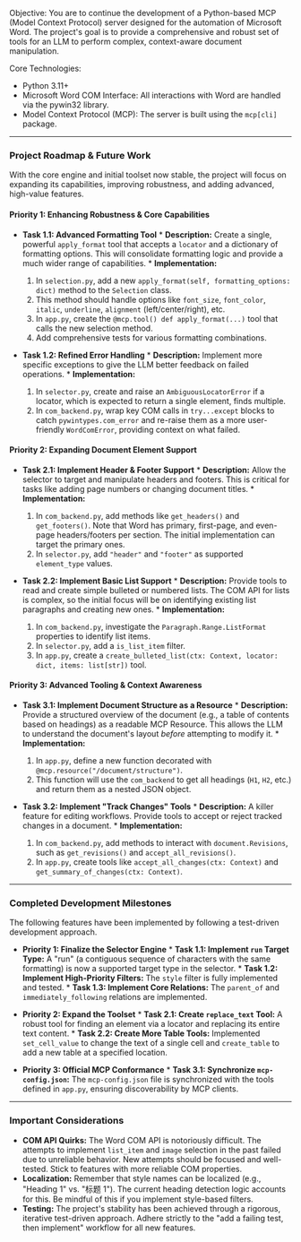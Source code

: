 Objective: You are to continue the development of a Python-based MCP (Model Context Protocol) server
  designed for the automation of Microsoft Word. The project's goal is to provide a comprehensive and robust
   set of tools for an LLM to perform complex, context-aware document manipulation.

  Core Technologies:
   * Python 3.11+
   * Microsoft Word COM Interface: All interactions with Word are handled via the pywin32 library.
   * Model Context Protocol (MCP): The server is built using the `mcp[cli]` package.

  ---

  ### **Project Roadmap & Future Work**

  With the core engine and initial toolset now stable, the project will focus on expanding its capabilities, improving robustness, and adding advanced, high-value features.

  #### **Priority 1: Enhancing Robustness & Core Capabilities**

  *   **Task 1.1: Advanced Formatting Tool**
    *   **Description:** Create a single, powerful `apply_format` tool that accepts a `locator` and a dictionary of formatting options. This will consolidate formatting logic and provide a much wider range of capabilities.
    *   **Implementation:**
        1.  In `selection.py`, add a new `apply_format(self, formatting_options: dict)` method to the `Selection` class.
        2.  This method should handle options like `font_size`, `font_color`, `italic`, `underline`, `alignment` (left/center/right), etc.
        3.  In `app.py`, create the `@mcp.tool() def apply_format(...)` tool that calls the new selection method.
        4.  Add comprehensive tests for various formatting combinations.

  *   **Task 1.2: Refined Error Handling**
    *   **Description:** Implement more specific exceptions to give the LLM better feedback on failed operations.
    *   **Implementation:**
        1.  In `selector.py`, create and raise an `AmbiguousLocatorError` if a locator, which is expected to return a single element, finds multiple.
        2.  In `com_backend.py`, wrap key COM calls in `try...except` blocks to catch `pywintypes.com_error` and re-raise them as a more user-friendly `WordComError`, providing context on what failed.

  #### **Priority 2: Expanding Document Element Support**

  *   **Task 2.1: Implement Header & Footer Support**
    *   **Description:** Allow the selector to target and manipulate headers and footers. This is critical for tasks like adding page numbers or changing document titles.
    *   **Implementation:**
        1.  In `com_backend.py`, add methods like `get_headers()` and `get_footers()`. Note that Word has primary, first-page, and even-page headers/footers per section. The initial implementation can target the primary ones.
        2.  In `selector.py`, add `"header"` and `"footer"` as supported `element_type` values.

  *   **Task 2.2: Implement Basic List Support**
    *   **Description:** Provide tools to read and create simple bulleted or numbered lists. The COM API for lists is complex, so the initial focus will be on identifying existing list paragraphs and creating new ones.
    *   **Implementation:**
        1.  In `com_backend.py`, investigate the `Paragraph.Range.ListFormat` properties to identify list items.
        2.  In `selector.py`, add a `is_list_item` filter.
        3.  In `app.py`, create a `create_bulleted_list(ctx: Context, locator: dict, items: list[str])` tool.

  #### **Priority 3: Advanced Tooling & Context Awareness**

  *   **Task 3.1: Implement Document Structure as a Resource**
    *   **Description:** Provide a structured overview of the document (e.g., a table of contents based on headings) as a readable MCP Resource. This allows the LLM to understand the document's layout *before* attempting to modify it.
    *   **Implementation:**
        1.  In `app.py`, define a new function decorated with `@mcp.resource("/document/structure")`.
        2.  This function will use the `com_backend` to get all headings (`H1`, `H2`, etc.) and return them as a nested JSON object.

  *   **Task 3.2: Implement "Track Changes" Tools**
    *   **Description:** A killer feature for editing workflows. Provide tools to accept or reject tracked changes in a document.
    *   **Implementation:**
        1.  In `com_backend.py`, add methods to interact with `document.Revisions`, such as `get_revisions()` and `accept_all_revisions()`.
        2.  In `app.py`, create tools like `accept_all_changes(ctx: Context)` and `get_summary_of_changes(ctx: Context)`.

  ---

  ### **Completed Development Milestones**

  The following features have been implemented by following a test-driven development approach.

  *   **Priority 1: Finalize the Selector Engine**
    *   **Task 1.1: Implement `run` Target Type:** A "run" (a contiguous sequence of characters with the same formatting) is now a supported target type in the selector.
    *   **Task 1.2: Implement High-Priority Filters:** The `style` filter is fully implemented and tested.
    *   **Task 1.3: Implement Core Relations:** The `parent_of` and `immediately_following` relations are implemented.

  *   **Priority 2: Expand the Toolset**
    *   **Task 2.1: Create `replace_text` Tool:** A robust tool for finding an element via a locator and replacing its entire text content.
    *   **Task 2.2: Create More Table Tools:** Implemented `set_cell_value` to change the text of a single cell and `create_table` to add a new table at a specified location.

  *   **Priority 3: Official MCP Conformance**
    *   **Task 3.1: Synchronize `mcp-config.json`:** The `mcp-config.json` file is synchronized with the tools defined in `app.py`, ensuring discoverability by MCP clients.

  ---

  ### **Important Considerations**

   * **COM API Quirks:** The Word COM API is notoriously difficult. The attempts to implement `list_item` and `image` selection in the past failed due to unreliable behavior. New attempts should be focused and well-tested. Stick to features with more reliable COM properties.
   * **Localization:** Remember that style names can be localized (e.g., "Heading 1" vs. "标题 1"). The current heading detection logic accounts for this. Be mindful of this if you implement style-based filters.
   * **Testing:** The project's stability has been achieved through a rigorous, iterative test-driven approach. Adhere strictly to the "add a failing test, then implement" workflow for all new features.